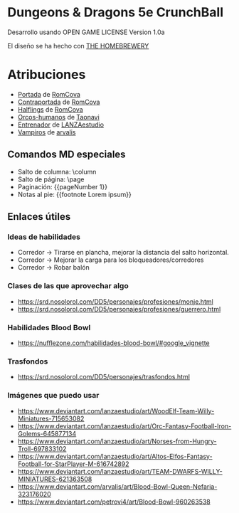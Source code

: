 # Dungeons & Dragons 5e CrunchBall

Desarrollo usando OPEN GAME	LICENSE	Version	1.0a

El diseño se ha hecho con [THE HOMEBREWERY](https://homebrewery.naturalcrit.com/)

# Atribuciones

* [Portada](https://www.deviantart.com/romcova/art/Enano-Bowl-786530420) de [RomCova](https://www.deviantart.com/romcova/)
* [Contraportada](https://www.deviantart.com/romcova/art/STUNTY-SLAM-787500370) de [RomCova](https://www.deviantart.com/romcova/)
* [Halflings](https://www.deviantart.com/romcova/art/Les-Enfants-de-Abbeville-821781241) de [RomCova](https://www.deviantart.com/romcova/)
* [Orcos-humanos](https://www.deviantart.com/taonavi/art/BloodBowl-fanart-2017-678503708) de [Taonavi](https://www.deviantart.com/taonavi/)
* [Entrenador](https://www.deviantart.com/lanzaestudio/art/Coach-Iron-Golems-615179960) de [LANZAestudio](https://www.deviantart.com/lanzaestudio/)
* [Vampiros](https://www.deviantart.com/arvalis/art/Blood-Bowl-High-Stakes-Foul-323291423) de [arvalis](https://www.deviantart.com/arvalis/)

## Comandos MD especiales

* Salto de columna: \column
* Salto de página: \page
* Paginación: {{pageNumber 1}}
* Notas al pie: {{footnote Lorem ipsum}}

## Enlaces útiles

### Ideas de habilidades

* Corredor -> Tirarse en plancha, mejorar la distancia del salto horizontal.
* Corredor -> Mejorar la carga para los bloqueadores/corredores
* Corredor -> Robar balón

### Clases de las que aprovechar algo

* https://srd.nosolorol.com/DD5/personajes/profesiones/monje.html
* https://srd.nosolorol.com/DD5/personajes/profesiones/guerrero.html

### Habilidades Blood Bowl

* https://nufflezone.com/habilidades-blood-bowl/#google_vignette

### Trasfondos

* https://srd.nosolorol.com/DD5/personajes/trasfondos.html

### Imágenes que puedo usar

* https://www.deviantart.com/lanzaestudio/art/WoodElf-Team-Willy-Miniatures-715653082
* https://www.deviantart.com/lanzaestudio/art/Orc-Fantasy-Football-Iron-Golems-645877134
* https://www.deviantart.com/lanzaestudio/art/Norses-from-Hungry-Troll-697833102
* https://www.deviantart.com/lanzaestudio/art/Altos-Elfos-Fantasy-Football-for-StarPlayer-M-616742892
* https://www.deviantart.com/lanzaestudio/art/TEAM-DWARFS-WILLY-MINIATURES-621363508
* https://www.deviantart.com/arvalis/art/Blood-Bowl-Queen-Nefaria-323176020
* https://www.deviantart.com/petrovi4/art/Blood-Bowl-960263538